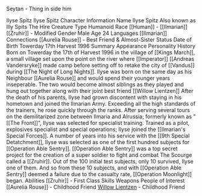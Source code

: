Seytan - Thing in side him


Ilyse Spitz  Ilyse Spitz 
Character Information 
Name 
Ilyse Spitz 
Also known as 
Illy
Spits
The Hire 
Creature Type 
Humanoid 
Race 
[[Human]] - [[Ilmarian]]
[[Zruhir]] - Modified 
Gender 
Male 
Age 
24 
Languages 
[[Ilmarian]] 
Connections 
[[Aurelia Rouse]] - Best Friend & Almost-Sister 
Status 
Date of Birth 
Towerday 17th Harvest 1996 
Summary
Appearance
Personality
History
Born on Towerday the 17th of Harvest 1996 in the village of [[Kings March]], a small village set upon the point on the river where [[Imperator]] [[Andreas Vandersryke]] made camp before setting off to retake the city of [[Vandus]] during [[The Night of Long Nights]].
Ilyse was born on the same day as his Neighbour [[Aurelia Rouse]] and would spend their younger years inseperable. The two would become almost siblings as they played and hung out together along with their joint best friend [[Willow Lientzen]]
After the death of his parents, Ilyse had grown discontent with staying in his hometown and joined the Ilmarian Army. Exceeding all the high standards of the trainers, he rose quickly through the ranks. 
After serving several tours on the demilitarized zone between Ilmaria and Alrussia; formerly known as "[[The Front]]", Ilyse was selected for specialist training. Trained as a pilot, explosives specialist and special operations; Ilyse joined the [[Ilmarian's Special Forces]]. 
A number of years into his service with the [[9th Special Detatchment]], Ilyse was selected as one of the first hundred subjects for [[Operation Able Sentry]]. [[Operation Able Sentry]] was a top secret project for the creation of a super soldier to fight and combat The Scourge called a [[Zruhir]]. 
Out of the 100 initial test subjects, only 10 survived, Ilyse one of them. 
And so from these 10 subjects, and with [[Operation Able Sentry]] deemed a failure due to the casualty rate, [[Operation Moonlight]] began. 
Abilities
[[Zruhir]] - First Class 
Skills
Weapons
People of Interest
[[Aurelia Rouse]] - Childhood Friend 
[Willow Lientzen](Willow%20Lientzen.md) - Childhood Friend






 
 
 
 
 
 
 
 